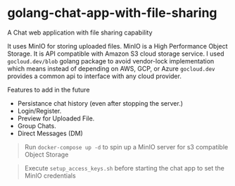 # golang-chat-app-with-file-sharing
A Chat web application with file sharing capability

It uses MinIO for storing uploaded files. MinIO is a High Performance Object Storage. It is API compatible with Amazon S3 cloud storage service. I used `gocloud.dev/blob` golang package to avoid vendor-lock implementation which means instead of depending on AWS, GCP, or Azure `gocloud.dev` provides a common api to interface with any cloud provider.

Features to add in the future
-   Persistance chat history (even after stopping the server.)
-   Login/Register.
-   Preview for Uploaded File.
-   Group Chats.
-   Direct Messages (DM)

> Run `docker-compose up -d` to spin up a MinIO server for s3 compatible Object Storage

> Execute `setup_access_keys.sh` before starting the chat app to set the MinIO credentials